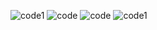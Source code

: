 ![code1](https://github.com/agilimam/Tugas6_20220140085_agil_imam_alhafizi/assets/127277535/9d1bfbcc-5ec8-4f3b-a629-751524cac758)
![code](https://github.com/agilimam/Tugas6_20220140085_agil_imam_alhafizi/assets/127277535/d1431eba-489f-4e95-9b0d-5f698ac1c0f1)
![code](https://github.com/agilimam/Tugas6_20220140085_agil_imam_alhafizi/assets/127277535/29665003-5784-4750-beb6-85149e4d4278)
![code1](https://github.com/agilimam/Tugas6_20220140085_agil_imam_alhafizi/assets/127277535/fdb583c4-bb73-4340-8503-297330520445)
